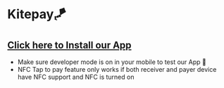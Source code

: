 # **Kitepay**🪁

## [Click here to Install our App](https://drive.google.com/uc?export=download&id=1dK2Yp4WMPBVYyDSfcbgpFBT9zC72CnuO)
- Make sure developer mode is on in your mobile to test our App 🙌
- NFC Tap to pay feature only works if both receiver and payer device have NFC support and NFC is turned on

